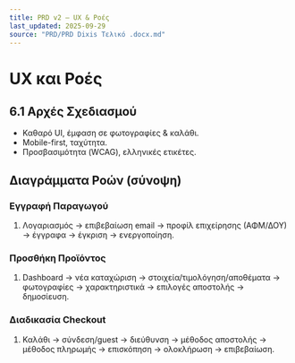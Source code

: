```yaml
---
title: PRD v2 — UX & Ροές
last_updated: 2025-09-29
source: "PRD/PRD Dixis Τελικό .docx.md"
---
```


# UX και Ροές

## 6.1 Αρχές Σχεδιασμού
- Καθαρό UI, έμφαση σε φωτογραφίες & καλάθι.
- Mobile-first, ταχύτητα.
- Προσβασιμότητα (WCAG), ελληνικές ετικέτες.

## Διαγράμματα Ροών (σύνοψη)
### Εγγραφή Παραγωγού
1. Λογαριασμός → επιβεβαίωση email → προφίλ επιχείρησης (ΑΦΜ/ΔΟΥ) → έγγραφα → έγκριση → ενεργοποίηση.

### Προσθήκη Προϊόντος
1. Dashboard → νέα καταχώριση → στοιχεία/τιμολόγηση/αποθέματα → φωτογραφίες → χαρακτηριστικά → επιλογές αποστολής → δημοσίευση.

### Διαδικασία Checkout
1. Καλάθι → σύνδεση/guest → διεύθυνση → μέθοδος αποστολής → μέθοδος πληρωμής → επισκόπηση → ολοκλήρωση → επιβεβαίωση.
